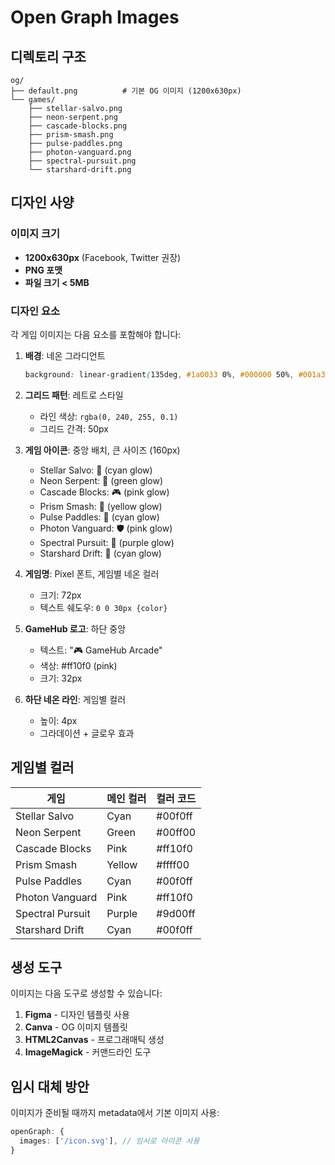 # Open Graph Images

## 디렉토리 구조

```
og/
├── default.png          # 기본 OG 이미지 (1200x630px)
└── games/
    ├── stellar-salvo.png
    ├── neon-serpent.png
    ├── cascade-blocks.png
    ├── prism-smash.png
    ├── pulse-paddles.png
    ├── photon-vanguard.png
    ├── spectral-pursuit.png
    └── starshard-drift.png
```

## 디자인 사양

### 이미지 크기
- **1200x630px** (Facebook, Twitter 권장)
- **PNG 포맷**
- **파일 크기 < 5MB**

### 디자인 요소

각 게임 이미지는 다음 요소를 포함해야 합니다:

1. **배경**: 네온 그라디언트
   ```css
   background: linear-gradient(135deg, #1a0033 0%, #000000 50%, #001a33 100%);
   ```

2. **그리드 패턴**: 레트로 스타일
   - 라인 색상: `rgba(0, 240, 255, 0.1)`
   - 그리드 간격: 50px

3. **게임 아이콘**: 중앙 배치, 큰 사이즈 (160px)
   - Stellar Salvo: 🚀 (cyan glow)
   - Neon Serpent: 🐍 (green glow)
   - Cascade Blocks: 🎮 (pink glow)
   - Prism Smash: 🔨 (yellow glow)
   - Pulse Paddles: 🏓 (cyan glow)
   - Photon Vanguard: 🛡️ (pink glow)
   - Spectral Pursuit: 👻 (purple glow)
   - Starshard Drift: 💎 (cyan glow)

4. **게임명**: Pixel 폰트, 게임별 네온 컬러
   - 크기: 72px
   - 텍스트 쉐도우: `0 0 30px {color}`

5. **GameHub 로고**: 하단 중앙
   - 텍스트: "🎮 GameHub Arcade"
   - 색상: #ff10f0 (pink)
   - 크기: 32px

6. **하단 네온 라인**: 게임별 컬러
   - 높이: 4px
   - 그라데이션 + 글로우 효과

## 게임별 컬러

| 게임 | 메인 컬러 | 컬러 코드 |
|------|-----------|-----------|
| Stellar Salvo | Cyan | #00f0ff |
| Neon Serpent | Green | #00ff00 |
| Cascade Blocks | Pink | #ff10f0 |
| Prism Smash | Yellow | #ffff00 |
| Pulse Paddles | Cyan | #00f0ff |
| Photon Vanguard | Pink | #ff10f0 |
| Spectral Pursuit | Purple | #9d00ff |
| Starshard Drift | Cyan | #00f0ff |

## 생성 도구

이미지는 다음 도구로 생성할 수 있습니다:

1. **Figma** - 디자인 템플릿 사용
2. **Canva** - OG 이미지 템플릿
3. **HTML2Canvas** - 프로그래매틱 생성
4. **ImageMagick** - 커맨드라인 도구

## 임시 대체 방안

이미지가 준비될 때까지 metadata에서 기본 이미지 사용:
```typescript
openGraph: {
  images: ['/icon.svg'], // 임시로 아이콘 사용
}
```
